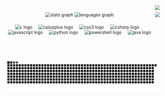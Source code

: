<img align="right" src="https://visitor-badge.laobi.icu/badge?page_id=mainlyrogue.mainlyrogue&left_color=slategrey&right_color=steelblue"  />

###

<img align="right" height="150" src="https://media.discordapp.net/attachments/1340087849969647629/1340140281210736751/output-onlinepngtools.png?ex=67b14665&is=67aff4e5&hm=3c7776aabbc2eb3961efede6cd7a5421940191d97414d6ed12de61f28da711a3&=&format=webp&quality=lossless"  />

###

<div align="center">
  <img src="https://github-readme-stats.vercel.app/api?username=mainlyrogue&hide_title=true&hide_rank=true&show_icons=true&include_all_commits=true&count_private=true&disable_animations=false&theme=github_dark&locale=en&hide_border=true" height="150" alt="stats graph"  />
  <img src="https://github-readme-stats.vercel.app/api/top-langs?username=mainlyrogue&locale=en&hide_title=false&layout=compact&card_width=320&langs_count=6&theme=github_dark&hide_border=true" height="150" alt="languages graph"  />
</div>

###

<div align="center">
  <img src="https://skillicons.dev/icons?i=c" height="30" alt="c logo"  />
  <img width="12" />
  <img src="https://skillicons.dev/icons?i=cpp" height="30" alt="cplusplus logo"  />
  <img width="12" />
  <img src="https://skillicons.dev/icons?i=css" height="30" alt="css3 logo"  />
  <img width="12" />
  <img src="https://skillicons.dev/icons?i=cs" height="30" alt="csharp logo"  />
  <img width="12" />
  <img src="https://skillicons.dev/icons?i=js" height="30" alt="javascript logo"  />
  <img width="12" />
  <img src="https://skillicons.dev/icons?i=py" height="30" alt="python logo"  />
  <img width="12" />
  <img src="https://skillicons.dev/icons?i=powershell" height="30" alt="powershell logo"  />
  <img width="12" />
  <img src="https://skillicons.dev/icons?i=java" height="30" alt="java logo"  />
</div>

###

<br clear="both">

<picture>
  <source media="(prefers-color-scheme: dark)" srcset="https://raw.githubusercontent.com/MainlyRogue/MainlyRogue/output/github-snake-dark.svg" />
  <source media="(prefers-color-scheme: light)" srcset="https://raw.githubusercontent.com/MainlyRogue/MainlyRogue/output/github-snake.svg" />
  <img alt="github-snake" src="https://raw.githubusercontent.com/MainlyRogue/MainlyRogue/output/github-snake.svg" />
</picture>

###

